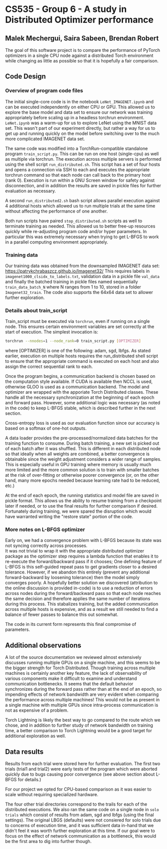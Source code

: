 # CS535 - Group 6 - A study in Distributed Optimizer performance

## Malek Mechergui, Saira Sabeen, Brendan Robert

The goal of this software project is to compare the performance of PyTorch optimizers in a single CPU node against 
a distributed Torch environment while changing as little as possible so that it is hopefully a fair comparison.

## Code Design

### Overview of program code files

The initial single-core code is in the notebook `LeNet_IMAGENET.ipynb` and can be executed independently on either
CPU or GPU.  This allowed us to explore the base model and data set to ensure our network was training appropriately
before scaling up in a headless torchrun environment.  `LeNet.ipynb` was a warm-up for us to explore LeNet using the
MNIST data set.  This wasn't part of our experiment directly, but rather a way for us to get up and running quickly
on the model before switching over to the much more complicated IMAGENET data set.

The same code was modified into a TorchRun-compatible standalone program `train_script.py`.  This can be run on one
host (single-cpu) as well as multiple via torchrun.  The execution across multiple servers is performed using the
shell script `run_distributed.sh`.  This script has a set of four hosts and opens a connection via SSH to each and
executes the appropriate torchrun command so that each node can call back to the primary host (rank 0).  Execution
is run within a GNU Screen window for safety against disconnection, and in addition the results are saved in pickle
files for further evaluation as necessary.

A second `run_distributed2.sh` bash script allows parallel execution against 4 additional hosts which allowed us to
run multiple trials at the same time without affecting the performance of one another.

Both run scripts have paired `stop_distributed.sh` scripts as well to terminate training as needed.  This allowed us
to better free-up resources quickly while re-adjusting program code and/or hyper parameters.  In particular this was
extremely necessary when trying to get L-BFGS to work in a parallel computing environment appropriately.

### Training data

Our training data was obtained from the downsampled IMAGENET data set: https://patrykchrabaszcz.github.io/Imagenet32/
This requires labels in `imagenet1000_clsidx_to_labels.txt`, validation data in a pickle file `val_data` and finally
the batched training in pickle files named sequentially `train_data_batch_N` where N ranges from 1 to 10, stored
in a folder `Imagenet32_train`.  The code also supports the 64x64 data set to allower further exploration.

### Details about train_script 

Train_script must be executed via `torchrun`, even if running on a single node.  This ensures certain environment
variables are set correctly at the start of execution.  The simplest invocation is:

``` bash
torchrun --nnodes=1 --node_rank=0 train_script.py [OPTIMIZER]
```

where [OPTIMIZER] is one of the following: adam, sgd, lbfgs.  As stated earlier, execution on multiple hosts requires
the run_distributed shell script to ensure that the appropriate command is executed on each host and also assign the
correct sequential rank to each.

Once the program begins, a communication backend is chosen based on the computation style available.  If CUDA is available
then NCCL is used, otherwise GLOO is used as a communication backend.  The model and optimizer are wrapped with the 
apporiate Torch Distributed classes.  These handle all the necessary synchronization at the beginning of each epoch and 
forward pass.  However, some additional logic was necessary (as noted in the code) to keep L-BFGS stable, which is 
described further in the next section.

Cross-entropy loss is used as our evaluation function since our accuracy is based on a softmax of one-hot outputs.

A data loader provides the pre-processed/normalized data batches for the training function to consume.  During batch 
training, a new set is picked out of each batch after it was shuffled.  This is different in each distributed node so
that ideally when all weights are combined, a better convergence is obtainable since the weight adjustment considers a
wider range of samples.  This is especially useful in GPU training where memory is usually much more limited and the
more common solution is to train with smaller batches at the risk of over-fitting or otherwise poorer convergence (or,
on the other hand, many more epochs needed because learning rate had to be reduced, etc.)

At the end of each epoch, the running statistics and model file are saved in pickle format.  This allows us the ability
to resume training from a checkpoint later if needed, or to use the final results for further comparison if desired.
Fortunately during training, we were spared the disruption which would have warranted writing the "restore state" portion
of the code.

### More notes on L-BFGS optimizer

Early on, we had a convergence problem with L-BFGS because its state was not syncing correctly across processes.  
It was not trivial to wrap it with the appropriate distributed optimizer package as the optimizer step requires a lambda
function that enables it to re-execute the forward/backward pass if it chooses; One defining feature of L-BFGS is this
self-guided repeat pass to get gradients closer to a desired tolerance.  However, if we abandon this entirely (prevent any
additional forward-backward by loosening tolerance) then the model simply converges poorly. A hopefully better solution we 
discovered (attribution to the online discussion is provided in-code) is to use a reduction of errors across nodes during
the forward/backward pass so that each node reaches the same decision and therefore applies the same number of iterations 
during this process.  This stabalizes training, but the added communication across multiple hosts is expensive, and as a 
result we still needed to find a balance of fewer passes to balance this out somewhat.

The code in its current form represents this final compromise of parameters.

## Additional observations

A lot of the source documentation we reviewed almost extensively discusses running multiple GPUs on a single machine, and
this seems to be the bigger strength for Torch Distributed.  Though training across multiple machines is certainly another
key feature, the lack of observability of various components make it difficult to examine and understand communication
bottlenecks.  It seems that the default behavior synchronizes during the forward pass rather than at the end of an epoch,
so impending effects of network bandwidth are very evident when comparing the performance across multiple machines!  This
would not be as present in a single machine with multiple GPUs since intra-process communication is not as expensive of a
problem.

Torch Lightning is likely the best way to go compared to the route which we chose, and in addition to further study of
network bandwidth on training time, a better comparison to Torch Lightning would be a good target for additional exploration
as well.

## Data results

Results from each trial were stored here for further evaluation.  The first two trials (trial1 and trial2) were early tests
of the program which were aborted quickly due to bugs causing poor convergence (see above section about L-BFGS for details.)

For our project we opted for CPU-based comparison as it was easier to scale without requiring specialized
hardware.

The four other trial directories correspond to the trails for each of the distributed executions.  We also ran the same
code on a single node in `solo trials` which consist of results from adam, sgd and lbfgs (using the final settings).  The
original LBGS (defaults) were not consiered for solo trials due to concerns of execution time, and it was sufficient data
in-hand that we didn't feel it was worth further exploration at this time.  If our goal were to focus on the effect of
network communication as a bottleneck, this would be the first area to dig into further though.

